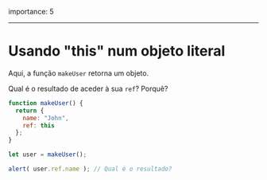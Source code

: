 importance: 5

---

# Usando "this" num objeto literal

Aqui, a função `makeUser` retorna um objeto.

Qual é o resultado de aceder à sua `ref`? Porquê?

```js
function makeUser() {
  return {
    name: "John",
    ref: this
  };
}

let user = makeUser();

alert( user.ref.name ); // Qual é o resultado?
```

